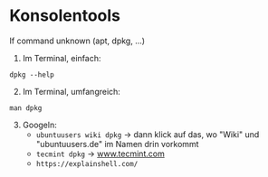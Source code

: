 # Konsolentools
If command unknown (apt, dpkg, ...)  
1. Im Terminal, einfach:
```
dpkg --help
```

2. Im Terminal, umfangreich:
```
man dpkg
```

3. Googeln:
   - `ubuntuusers wiki dpkg` -> dann klick auf das, wo "Wiki" und "ubuntuusers.de" im Namen drin vorkommt
   - `tecmint dpkg` -> www.tecmint.com
   - `https://explainshell.com/`
